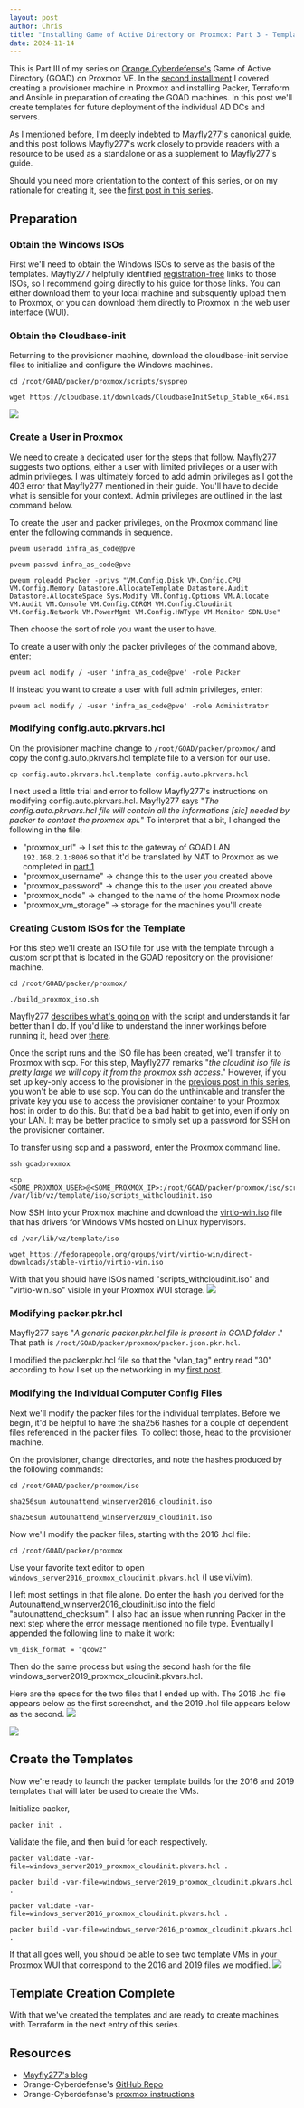 ```yaml
---
layout: post
author: Chris
title: "Installing Game of Active Directory on Proxmox: Part 3 - Templating"
date: 2024-11-14
---
```

This is Part III of my series on [Orange Cyberdefense's](https://github.com/Orange-Cyberdefense/GOAD/tree/main) Game of Active Directory (GOAD) on Proxmox VE.  In the [second installment](https://christopherbauer.org/2024/11/11/provisioner.html) I covered creating a provisioner machine in Proxmox and installing Packer, Terraform and Ansible in preparation of creating the GOAD machines.  In this post we'll create templates  for future deployment of the individual AD DCs and servers.

As I mentioned before, I'm deeply indebted to [Mayfly277's canonical guide](https://mayfly277.github.io/posts/GOAD-on-proxmox-part1-install/?ref=benheater.com), and this post follows Mayfly277's work closely to provide readers with a resource to be used as a standalone or as a supplement to Mayfly277's guide.

Should you need more orientation to the context of this series, or on my rationale for creating it, see the [first post in this series](https://christopherbauer.org/2024/11/08/GOAD-networking.html).

## Preparation

### Obtain the Windows ISOs
First we'll need to obtain the Windows ISOs to serve as the basis of the templates.  Mayfly277 helpfully identified [registration-free](https://mayfly277.github.io/posts/GOAD-on-proxmox-part2-packer/#download-the-isos) links to those ISOs, so I recommend going directly to his guide for those links.  You can either download them to your local machine and subsquently upload them to Proxmox, or you can download them directly to Proxmox in the web user interface (WUI).

### Obtain the Cloudbase-init
Returning to the provisioner machine, download the cloudbase-init service files to initialize and configure the Windows machines.
```
cd /root/GOAD/packer/proxmox/scripts/sysprep 
```

```
wget https://cloudbase.it/downloads/CloudbaseInitSetup_Stable_x64.msi
```

![](/assets/img/2024-10-28_11-01.png)

### Create a User in Proxmox
We need to create a dedicated user for the steps that follow.  Mayfly277 suggests two options, either a user with limited privileges or a user with admin privileges.  I was ultimately forced to add admin privileges as I got the 403 error that Mayfly277 mentioned in their guide.  You'll have to decide what is sensible for your context. Admin privileges are outlined in the last command below.

To create the user and packer privileges, on the Proxmox command line enter the following commands in sequence.
```
pveum useradd infra_as_code@pve
```

```
pveum passwd infra_as_code@pve
```

```
pveum roleadd Packer -privs "VM.Config.Disk VM.Config.CPU VM.Config.Memory Datastore.AllocateTemplate Datastore.Audit Datastore.AllocateSpace Sys.Modify VM.Config.Options VM.Allocate VM.Audit VM.Console VM.Config.CDROM VM.Config.Cloudinit VM.Config.Network VM.PowerMgmt VM.Config.HWType VM.Monitor SDN.Use"
```

Then choose the sort of role you want the user to have.

To create a user with only the packer privileges of the command above, enter:
```
pveum acl modify / -user 'infra_as_code@pve' -role Packer
```

If instead you want to create a user with full admin privileges, enter:
```
pveum acl modify / -user 'infra_as_code@pve' -role Administrator
```


### Modifying config.auto.pkrvars.hcl
On the provisioner machine change to `/root/GOAD/packer/proxmox/` and copy the config.auto.pkrvars.hcl template file to a version for our use.
```
cp config.auto.pkrvars.hcl.template config.auto.pkrvars.hcl
```

I next used a little trial and error to follow Mayfly277's instructions on modifying config.auto.pkrvars.hcl.  Mayfly277 says "*The config.auto.pkrvars.hcl file will contain all the informations [sic] needed by packer to contact the proxmox api.*"  To interpret that a bit, I changed the following in the file: 

- "proxmox_url" -> I set this to the gateway of GOAD LAN `192.168.2.1:8006` so that it'd be translated by NAT to Proxmox as we completed in [part 1](https://christopherbauer.org/2024/11/08/GOAD-networking.html)
- "proxmox_username" -> change this to the user you created above
- "proxmox_password" -> change this to the user you created above
- "proxmox_node" -> changed to the name of the home Proxmox node
- "proxmox_vm_storage" -> storage for the machines you'll create

### Creating Custom ISOs for the Template
For this step we'll create an ISO file for use with the template through a custom script that is located in the GOAD repository on the provisioner machine.
```
cd /root/GOAD/packer/proxmox/
```

```
./build_proxmox_iso.sh
```
Mayfly277 [describes what's going on](https://mayfly277.github.io/posts/GOAD-on-proxmox-part2-packer/#prepare-iso-files) with the script and understands it far better than I do.  If you'd like to understand the inner workings before running it, head over [there](https://mayfly277.github.io/posts/GOAD-on-proxmox-part2-packer/#prepare-iso-files).

Once the script runs and the ISO file has been created, we'll transfer it to Proxmox with scp.  For this step, Mayfly277 remarks "*the cloudinit iso file is pretty large we will copy it from the proxmox ssh access*."  However, if you set up key-only access to the provisioner in the [previous post in this series](https://christopherbauer.org/2024/11/11/provisioner.html), you won't be able to use scp.  You can do the unthinkable and transfer the private key you use to access the provisioner container to your Proxmox host in order to do this.  But that'd be a bad habit to get into, even if only on your LAN. It may be better practice to simply set up a password for SSH on the provisioner container. 

To transfer using scp and a password, enter the Proxmox command line.
```
ssh goadproxmox
```

```
scp <SOME_PROXMOX_USER>@<SOME_PROXMOX_IP>:/root/GOAD/packer/proxmox/iso/scripts_withcloudinit.iso /var/lib/vz/template/iso/scripts_withcloudinit.iso
```

Now SSH into your Proxmox machine and download the [virtio-win.iso](https://fedorapeople.org/groups/virt/virtio-win/direct-downloads/stable-virtio/virtio-win.iso) file that has drivers for Windows VMs hosted on Linux hypervisors.
```
cd /var/lib/vz/template/iso 
```

```
wget https://fedorapeople.org/groups/virt/virtio-win/direct-downloads/stable-virtio/virtio-win.iso
```

With that you should have ISOs named "scripts_withcloudinit.iso" and "virtio-win.iso" visible in your Proxmox WUI storage.
![](/assets/img/2024-11-11_10-14.png)

### Modifying packer.pkr.hcl 
Mayfly277 says "*A generic packer.pkr.hcl file is present in GOAD folder* ."  That path is `/root/GOAD/packer/proxmox/packer.json.pkr.hcl`.  

I modified the packer.pkr.hcl file so that the "vlan_tag" entry read "30" according to how I set up the networking in my [first post](https://christopherbauer.org/2024/11/08/GOAD-networking.html).

### Modifying the Individual Computer Config Files
Next we'll modify the packer files for the individual templates.  Before we begin, it'd be helpful to have the sha256 hashes for a couple of dependent files referenced in the packer files.  To collect those, head to the provisioner machine.

On the provisioner, change directories, and note the hashes produced by the following commands:
```
cd /root/GOAD/packer/proxmox/iso
```

```
sha256sum Autounattend_winserver2016_cloudinit.iso
```

```
sha256sum Autounattend_winserver2019_cloudinit.iso
```

Now we'll modify the packer files, starting with the 2016 .hcl file:
```
cd /root/GOAD/packer/proxmox
```

Use your favorite text editor to open `windows_server2016_proxmox_cloudinit.pkvars.hcl` (I use vi/vim).

I left most settings in that file alone.  Do enter the hash you derived for the Autounattend_winserver2016_cloudinit.iso into the field "autounattend_checksum".  I also had an issue when running Packer in the next step where the error message mentioned no file type.  Eventually I appended the following line to make it work:
```
vm_disk_format = "qcow2"
```

Then do the same process but using the second hash for the file windows_server2019_proxmox_cloudinit.pkvars.hcl.

Here are the specs for the two files that I ended up with.  The 2016 .hcl file appears below as the first screenshot, and the 2019 .hcl file appears below as the second.
![](/assets/img/2024-11-11_10-23.png)

![](/assets/img/2024-11-11_10-23_1.png)

## Create the Templates
Now we're ready to launch the packer template builds for the 2016 and 2019 templates that will later be used to create the VMs.

Initialize packer, 
```
packer init .
```

Validate the file, and then build for each respectively.
```
packer validate -var-file=windows_server2019_proxmox_cloudinit.pkvars.hcl .
```

```
packer build -var-file=windows_server2019_proxmox_cloudinit.pkvars.hcl .
```

```
packer validate -var-file=windows_server2016_proxmox_cloudinit.pkvars.hcl .
```

```
packer build -var-file=windows_server2016_proxmox_cloudinit.pkvars.hcl .
```

If that all goes well, you should be able to see two template VMs in your Proxmox WUI that correspond to the 2016 and 2019 files we modified.
![](/assets/img/2024-10-28_15-41.png)

## Template Creation Complete
With that we've created the templates and are ready to create machines with Terraform in the next entry of this series.

## Resources
- [Mayfly277's blog](https://mayfly277.github.io/posts/GOAD-on-proxmox-part1-install/?ref=benheater.com)
- Orange-Cyberdefense's [GitHub Repo](https://github.com/Orange-Cyberdefense/GOAD)
- Orange-Cyberdefense's [proxmox instructions](https://github.com/Orange-Cyberdefense/GOAD/blob/main/docs/install_with_proxmox.md)
